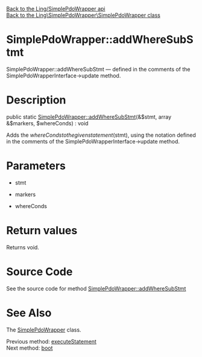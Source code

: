 [Back to the Ling/SimplePdoWrapper api](https://github.com/lingtalfi/SimplePdoWrapper/blob/master/doc/api/Ling/SimplePdoWrapper.md)<br>
[Back to the Ling\SimplePdoWrapper\SimplePdoWrapper class](https://github.com/lingtalfi/SimplePdoWrapper/blob/master/doc/api/Ling/SimplePdoWrapper/SimplePdoWrapper.md)


SimplePdoWrapper::addWhereSubStmt
================



SimplePdoWrapper::addWhereSubStmt — defined in the comments of the SimplePdoWrapperInterface->update method.




Description
================


public static [SimplePdoWrapper::addWhereSubStmt](https://github.com/lingtalfi/SimplePdoWrapper/blob/master/doc/api/Ling/SimplePdoWrapper/SimplePdoWrapper/addWhereSubStmt.md)(&$stmt, array &$markers, $whereConds) : void




Adds the $whereConds to the given statement ($stmt), using the notation
defined in the comments of the SimplePdoWrapperInterface->update method.




Parameters
================


- stmt

    

- markers

    

- whereConds

    


Return values
================

Returns void.








Source Code
===========
See the source code for method [SimplePdoWrapper::addWhereSubStmt](https://github.com/lingtalfi/SimplePdoWrapper/blob/master/SimplePdoWrapper.php#L349-L380)


See Also
================

The [SimplePdoWrapper](https://github.com/lingtalfi/SimplePdoWrapper/blob/master/doc/api/Ling/SimplePdoWrapper/SimplePdoWrapper.md) class.

Previous method: [executeStatement](https://github.com/lingtalfi/SimplePdoWrapper/blob/master/doc/api/Ling/SimplePdoWrapper/SimplePdoWrapper/executeStatement.md)<br>Next method: [boot](https://github.com/lingtalfi/SimplePdoWrapper/blob/master/doc/api/Ling/SimplePdoWrapper/SimplePdoWrapper/boot.md)<br>

